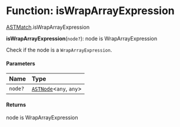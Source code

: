 # Function: isWrapArrayExpression

[ASTMatch](/en/auto-docs/free-layout-editor/modules/ASTMatch.md).isWrapArrayExpression

**isWrapArrayExpression**(`node?`): node is WrapArrayExpression

Check if the node is a `WrapArrayExpression`.

#### Parameters

| Name | Type |
| :------ | :------ |
| `node?` | [`ASTNode`](/en/auto-docs/free-layout-editor/classes/ASTNode.md)<`any`, `any`> |

#### Returns

node is WrapArrayExpression
